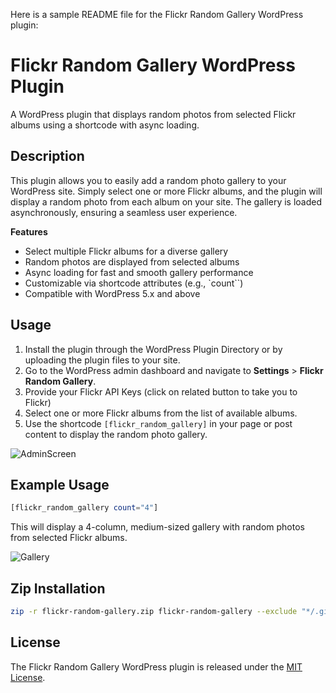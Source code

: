 Here is a sample README file for the Flickr Random Gallery WordPress plugin:

**Flickr Random Gallery WordPress Plugin**
=========================================

A WordPress plugin that displays random photos from selected Flickr albums using a shortcode with async loading.

**Description**
---------------

This plugin allows you to easily add a random photo gallery to your WordPress site. Simply select one or more Flickr albums, and the plugin will display a random photo from each album on your site. The gallery is loaded asynchronously, ensuring a seamless user experience.

**Features**

* Select multiple Flickr albums for a diverse gallery
* Random photos are displayed from selected albums
* Async loading for fast and smooth gallery performance
* Customizable via shortcode attributes (e.g., `count``)
* Compatible with WordPress 5.x and above

**Usage**
---------

1. Install the plugin through the WordPress Plugin Directory or by uploading the plugin files to your site.
2. Go to the WordPress admin dashboard and navigate to **Settings** > **Flickr Random Gallery**.
3. Provide your Flickr API Keys (click on related button to take you to Flickr)
4. Select one or more Flickr albums from the list of available albums.
5. Use the shortcode `[flickr_random_gallery]` in your page or post content to display the random photo gallery.

![AdminScreen](https://github.com/user-attachments/assets/35c9f787-f222-4a5b-a0eb-965ebb43434c)

**Example Usage**
-----------------

```php
[flickr_random_gallery count="4"]
```

This will display a 4-column, medium-sized gallery with random photos from selected Flickr albums.

![Gallery](https://github.com/user-attachments/assets/69851281-f31e-4fe7-9863-9f372674218e)

**Zip Installation**
---------------------

```bash
zip -r flickr-random-gallery.zip flickr-random-gallery --exclude "*/.git/*" "*/.idea/*" "*/.DS_Store"
```

**License**
----------

The Flickr Random Gallery WordPress plugin is released under the [MIT License](https://opensource.org/licenses/MIT).
